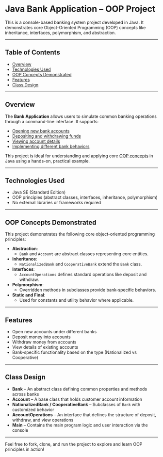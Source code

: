# Java Bank Application – OOP Project

This is a console-based banking system project developed in Java. It demonstrates core Object-Oriented Programming (OOP) concepts like inheritance, interfaces, polymorphism, and abstraction.

---

## Table of Contents
- [Overview](#overview)
- [Technologies Used](#technologies-used)
- [OOP Concepts Demonstrated](#oop-concepts-demonstrated)
- [Features](#features)
- [Class Design](#class-design)

---

## Overview

The **Bank Application** allows users to simulate common banking operations through a command-line interface. It supports:

- [Opening new bank accounts](#features)
- [Depositing and withdrawing funds](#features)
- [Viewing account details](#features)
- [Implementing different bank behaviors](#oop-concepts-demonstrated)

This project is ideal for understanding and applying core [OOP concepts](#oop-concepts-demonstrated) in Java using a hands-on, practical example.

---

## Technologies Used

- Java SE (Standard Edition)
- OOP principles (abstract classes, interfaces, inheritance, polymorphism)
- No external libraries or frameworks required

---

## OOP Concepts Demonstrated

This project demonstrates the following core object-oriented programming principles:

- **Abstraction**: 
  - `Bank` and `Account` are abstract classes representing core entities.
- **Inheritance**: 
  - `NationalizedBank` and `CooperativeBank` extend the `Bank` class.
- **Interfaces**: 
  - `AccountOperations` defines standard operations like deposit and withdraw.
- **Polymorphism**: 
  - Overridden methods in subclasses provide bank-specific behaviors.
- **Static and Final**: 
  - Used for constants and utility behavior where applicable.

---

## Features

- Open new accounts under different banks
- Deposit money into accounts
- Withdraw money from accounts
- View details of existing accounts
- Bank-specific functionality based on the type (Nationalized vs Cooperative)

---

## Class Design

- **Bank** – An abstract class defining common properties and methods across banks  
- **Account** – A base class that holds customer account information  
- **NationalizedBank / CooperativeBank** – Subclasses of `Bank` with customized behavior  
- **AccountOperations** – An interface that defines the structure of deposit, withdraw, and view operations  
- **Main** – Contains the main program logic and user interaction via the console  

---

Feel free to fork, clone, and run the project to explore and learn OOP principles in action!
